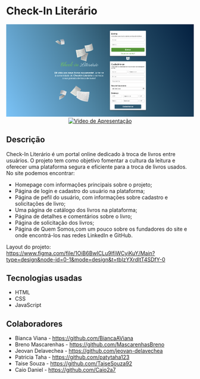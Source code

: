 # Check-In Literário

 <img src="./design/imgs/image-7.png" width="1200"/>

<div style="text-align: center;">
  <a href="https://youtu.be/-HAkIxei8OM?si=DAUO8tVIQLYtNrrB">
    <img src="https://i.ytimg.com/an_webp/-HAkIxei8OM/mqdefault_6s.webp?du=3000&sqp=CL-ki6wG&rs=AOn4CLDLm-8ez92_6ze9aq48iVcrMzDB0w" alt="Vídeo de Apresentação">
  </a>
</div>

## Descrição

Check-In Literário é um portal online dedicado à troca de livros entre usuários. O projeto tem como objetivo fomentar a cultura da leitura e oferecer uma plataforma segura e eficiente para a troca de livros usados. No site podemos encontrar: 
- Homepage com informações principais sobre o projeto;
- Página de login e cadastro do usuário na plataforma;
- Página de pefil do usuário, com informações sobre cadastro e solicitações de livro;
- Uma página de catálogo dos livros na plataforma;
- Página de detalhes e comentários sobre o livro;
- Página de solicitação dos livros;
- Página de Quem Somos,com um pouco sobre os fundadores do site e onde encontrá-los nas redes LinkedIn e GitHub.

Layout do projeto: 
<br>
https://www.figma.com/file/1OiB6BwICLu9lfjWCyiKuY/Main?type=design&node-id=0-1&mode=design&t=tbIzYXrdltT4SDfY-0

## Tecnologias usadas
- HTML
- CSS
- JavaScript 

## Colaboradores
- Bianca Viana - https://github.com/BiancaAViana
- Breno Mascarenhas - https://github.com/MascarenhasBreno
- Jeovan Delavechea - https://github.com/jeovan-delavechea
- Patricia Taha - https://github.com/patytaha123
- Taise Souza - https://github.com/TaiseSouza92
- Caio Daniel - https://github.com/Caio2a7
